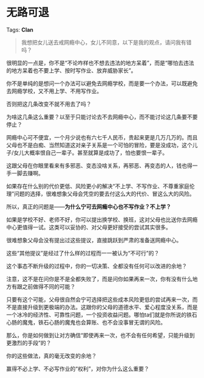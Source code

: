 # 无路可退

Tags: **Clan**

> 我想把女儿送去戒网瘾中心，女儿不同意，以下是我的观点，请问我有错吗？



很明显的一点是，你不是“不论咋样也不想去违法的地方呆着”，而是“哪怕去违法的地方呆着也不要上学、按时写作业、放弃威胁家长”。

你不是单纯的是想问一个办法可以避免去网瘾学校，而是要一个办法，可以既避免去网瘾学校，又不用上学、不用写作业。

否则把这几条改变不就不用去了吗？

为啥这几条这么重要？以至于只能讨论去不去网瘾中心，而不能讨论这几条要不要停止？

网瘾中心可不便宜，一个月少说也有六七千人民币，贵起来更是几万几万的。而且父母也不是白痴、当然知道这对亲子关系是一个可怕的冒险，要是没成功，这个儿子/女儿大概率恨自己一辈子。甚至就算是成功了，怕也要恨一辈子。

这跟父母在你眼里看来有多邪恶、变态没啥关系，再邪恶、再变态的人，钱也得一手一脚去赚啊。

如果存在什么别的代价更低、风险更小的解决“不上学、不写作业、不尊重家庭伦理”问题的选择，很难想象父母会凭空的要去付这么大的代价、冒这么大的风险。

所以，真正的问题是——**为什么宁可去网瘾中心也不写作业？不上学？**

如果是学校不好、老师不好，你可以提出换学校、换班，这对父母也比送你去网瘾中心更值得一试。这类可以妥协的、对父母更好接受的尝试其实很多。

很难想象父母会没有提出过这些提议，直接跳跃到严肃的准备送网瘾中心。

这些“其他提议”是经过了什么样的过程而一一被认为“不可行”的？

这个事态不断升级的过程中，你的一切决策、全都没有任何可以改进的余地？

注意，这不是在问你是不是全都失败了，而是问你如果再来一次，你有没有什么地方有跟之前做得不同的可能？

只要有这个可能，父母很自然会宁可选择把这些成本风险更低的尝试再来一次，而不是直接升级到更极端的办法。这跟你的父母的道德水平、爱心程度没关系，而是一个冰冷的经济性、可靠性问题，一个投资收益问题。哪怕ta们就是你所说的铁石心肠的魔鬼，铁石心肠的魔鬼也会算账、也不会没事冒无谓的风险。

那么，你是如何做到让对方确信“即使再来一次，也不会有任何希望，只能升级到更激烈的手段”的？

你的这些做法，真的毫无改变的余地？

赢得不必上学、不必写作业的“权利”，对你为什么这么重要？



